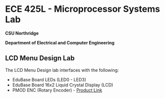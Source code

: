 # ECE 425L - Microprocessor Systems Lab
**CSU Northridge**

**Department of Electrical and Computer Engineering**

## LCD Menu Design Lab
The LCD Menu Design lab interfaces with the following:
- EduBase Board LEDs (LED0 - LED3)
- EduBase Board 16x2 Liquid Crystal Display (LCD)
- PMOD ENC (Rotary Encoder) - [Product Link](https://digilent.com/reference/pmod/pmodenc/reference-manual)
